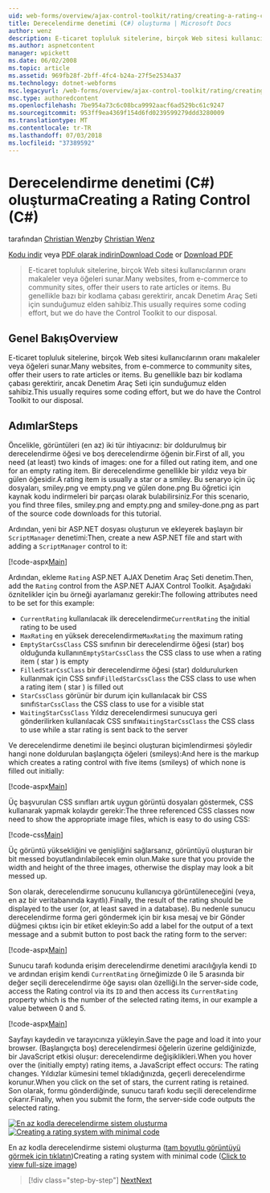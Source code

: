 ```yaml
---
uid: web-forms/overview/ajax-control-toolkit/rating/creating-a-rating-control-cs
title: Derecelendirme denetimi (C#) oluşturma | Microsoft Docs
author: wenz
description: E-ticaret topluluk sitelerine, birçok Web sitesi kullanıcılarının oranı makaleler veya öğeleri sunar. Bu genellikle bazı bir kodlama çabası gerektirir, ancak sahibiz...
ms.author: aspnetcontent
manager: wpickett
ms.date: 06/02/2008
ms.topic: article
ms.assetid: 969fb28f-2bff-4fc4-b24a-27f5e2534a37
ms.technology: dotnet-webforms
msc.legacyurl: /web-forms/overview/ajax-control-toolkit/rating/creating-a-rating-control-cs
msc.type: authoredcontent
ms.openlocfilehash: 7be954a73c6c08bca9992aacf6ad529bc61c9247
ms.sourcegitcommit: 953ff9ea4369f154d6fd0239599279ddd3280009
ms.translationtype: MT
ms.contentlocale: tr-TR
ms.lasthandoff: 07/03/2018
ms.locfileid: "37389592"
---
```

<a name="creating-a-rating-control-c"></a><span data-ttu-id="49360-104">Derecelendirme denetimi (C#) oluşturma</span><span class="sxs-lookup"><span data-stu-id="49360-104">Creating a Rating Control (C#)</span></span>
====================
<span data-ttu-id="49360-105">tarafından [Christian Wenz](https://github.com/wenz)</span><span class="sxs-lookup"><span data-stu-id="49360-105">by [Christian Wenz](https://github.com/wenz)</span></span>

<span data-ttu-id="49360-106">[Kodu indir](http://download.microsoft.com/download/9/3/f/93f8daea-bebd-4821-833b-95205389c7d0/rating0.cs.zip) veya [PDF olarak indirin](http://download.microsoft.com/download/2/d/c/2dc10e34-6983-41d4-9c08-f78f5387d32b/rating0CS.pdf)</span><span class="sxs-lookup"><span data-stu-id="49360-106">[Download Code](http://download.microsoft.com/download/9/3/f/93f8daea-bebd-4821-833b-95205389c7d0/rating0.cs.zip) or [Download PDF](http://download.microsoft.com/download/2/d/c/2dc10e34-6983-41d4-9c08-f78f5387d32b/rating0CS.pdf)</span></span>

> <span data-ttu-id="49360-107">E-ticaret topluluk sitelerine, birçok Web sitesi kullanıcılarının oranı makaleler veya öğeleri sunar.</span><span class="sxs-lookup"><span data-stu-id="49360-107">Many websites, from e-commerce to community sites, offer their users to rate articles or items.</span></span> <span data-ttu-id="49360-108">Bu genellikle bazı bir kodlama çabası gerektirir, ancak Denetim Araç Seti için sunduğumuz elden sahibiz.</span><span class="sxs-lookup"><span data-stu-id="49360-108">This usually requires some coding effort, but we do have the Control Toolkit to our disposal.</span></span>


## <a name="overview"></a><span data-ttu-id="49360-109">Genel Bakış</span><span class="sxs-lookup"><span data-stu-id="49360-109">Overview</span></span>

<span data-ttu-id="49360-110">E-ticaret topluluk sitelerine, birçok Web sitesi kullanıcılarının oranı makaleler veya öğeleri sunar.</span><span class="sxs-lookup"><span data-stu-id="49360-110">Many websites, from e-commerce to community sites, offer their users to rate articles or items.</span></span> <span data-ttu-id="49360-111">Bu genellikle bazı bir kodlama çabası gerektirir, ancak Denetim Araç Seti için sunduğumuz elden sahibiz.</span><span class="sxs-lookup"><span data-stu-id="49360-111">This usually requires some coding effort, but we do have the Control Toolkit to our disposal.</span></span>

## <a name="steps"></a><span data-ttu-id="49360-112">Adımlar</span><span class="sxs-lookup"><span data-stu-id="49360-112">Steps</span></span>

<span data-ttu-id="49360-113">Öncelikle, görüntüleri (en az) iki tür ihtiyacınız: bir doldurulmuş bir derecelendirme öğesi ve boş derecelendirme öğenin bir.</span><span class="sxs-lookup"><span data-stu-id="49360-113">First of all, you need (at least) two kinds of images: one for a filled out rating item, and one for an empty rating item.</span></span> <span data-ttu-id="49360-114">Bir derecelendirme genellikle bir yıldız veya bir gülen öğesidir.</span><span class="sxs-lookup"><span data-stu-id="49360-114">A rating item is usually a star or a smiley.</span></span> <span data-ttu-id="49360-115">Bu senaryo için üç dosyaları, smiley.png ve empty.png ve gülen done.png Bu öğretici için kaynak kodu indirmeleri bir parçası olarak bulabilirsiniz.</span><span class="sxs-lookup"><span data-stu-id="49360-115">For this scenario, you find three files, smiley.png and empty.png and smiley-done.png as part of the source code downloads for this tutorial.</span></span>

<span data-ttu-id="49360-116">Ardından, yeni bir ASP.NET dosyası oluşturun ve ekleyerek başlayın bir `ScriptManager` denetimi:</span><span class="sxs-lookup"><span data-stu-id="49360-116">Then, create a new ASP.NET file and start with adding a `ScriptManager` control to it:</span></span>

[!code-aspx[Main](creating-a-rating-control-cs/samples/sample1.aspx)]

<span data-ttu-id="49360-117">Ardından, ekleme `Rating` ASP.NET AJAX Denetim Araç Seti denetim.</span><span class="sxs-lookup"><span data-stu-id="49360-117">Then, add the `Rating` control from the ASP.NET AJAX Control Toolkit.</span></span> <span data-ttu-id="49360-118">Aşağıdaki öznitelikler için bu örneği ayarlamanız gerekir:</span><span class="sxs-lookup"><span data-stu-id="49360-118">The following attributes need to be set for this example:</span></span>

- <span data-ttu-id="49360-119">`CurrentRating` kullanılacak ilk derecelendirme</span><span class="sxs-lookup"><span data-stu-id="49360-119">`CurrentRating` the initial rating to be used</span></span>
- <span data-ttu-id="49360-120">`MaxRating` en yüksek derecelendirme</span><span class="sxs-lookup"><span data-stu-id="49360-120">`MaxRating` the maximum rating</span></span>
- <span data-ttu-id="49360-121">`EmptyStarCssClass` CSS sınıfının bir derecelendirme öğesi (star) boş olduğunda kullanın</span><span class="sxs-lookup"><span data-stu-id="49360-121">`EmptyStarCssClass` the CSS class to use when a rating item ( star ) is empty</span></span>
- <span data-ttu-id="49360-122">`FilledStarCssClass` bir derecelendirme öğesi (star) doldurulurken kullanmak için CSS sınıfı</span><span class="sxs-lookup"><span data-stu-id="49360-122">`FilledStarCssClass` the CSS class to use when a rating item ( star ) is filled out</span></span>
- <span data-ttu-id="49360-123">`StarCssClass` görünür bir durum için kullanılacak bir CSS sınıfı</span><span class="sxs-lookup"><span data-stu-id="49360-123">`StarCssClass` the CSS class to use for a visible stat</span></span>
- <span data-ttu-id="49360-124">`WaitingStarCssClass` Yıldız derecelendirmesi sunucuya geri gönderilirken kullanılacak CSS sınıfı</span><span class="sxs-lookup"><span data-stu-id="49360-124">`WaitingStarCssClass` the CSS class to use while a star rating is sent back to the server</span></span>

<span data-ttu-id="49360-125">Ve derecelendirme denetimi ile beşinci oluşturan biçimlendirmesi şöyledir hangi none doldurulan başlangıçta öğeleri (smileys):</span><span class="sxs-lookup"><span data-stu-id="49360-125">And here is the markup which creates a rating control with five items (smileys) of which none is filled out initially:</span></span>

[!code-aspx[Main](creating-a-rating-control-cs/samples/sample2.aspx)]

<span data-ttu-id="49360-126">Üç başvurulan CSS sınıfları artık uygun görüntü dosyaları göstermek, CSS kullanarak yapmak kolaydır gerekir:</span><span class="sxs-lookup"><span data-stu-id="49360-126">The three referenced CSS classes now need to show the appropriate image files, which is easy to do using CSS:</span></span>

[!code-css[Main](creating-a-rating-control-cs/samples/sample3.css)]

<span data-ttu-id="49360-127">Üç görüntü yüksekliğini ve genişliğini sağlarsanız, görüntüyü oluşturan bir bit messed boyutlandırılabilecek emin olun.</span><span class="sxs-lookup"><span data-stu-id="49360-127">Make sure that you provide the width and height of the three images, otherwise the display may look a bit messed up.</span></span>

<span data-ttu-id="49360-128">Son olarak, derecelendirme sonucunu kullanıcıya görüntüleneceğini (veya, en az bir veritabanında kayıtlı).</span><span class="sxs-lookup"><span data-stu-id="49360-128">Finally, the result of the rating should be displayed to the user (or, at least saved in a database).</span></span> <span data-ttu-id="49360-129">Bu nedenle sunucu derecelendirme forma geri göndermek için bir kısa mesaj ve bir Gönder düğmesi çıktısı için bir etiket ekleyin:</span><span class="sxs-lookup"><span data-stu-id="49360-129">So add a label for the output of a text message and a submit button to post back the rating form to the server:</span></span>

[!code-aspx[Main](creating-a-rating-control-cs/samples/sample4.aspx)]

<span data-ttu-id="49360-130">Sunucu tarafı kodunda erişim derecelendirme denetimi aracılığıyla kendi `ID` ve ardından erişim kendi `CurrentRating` örneğimizde 0 ile 5 arasında bir değer seçili derecelendirme öğe sayısı olan özelliği.</span><span class="sxs-lookup"><span data-stu-id="49360-130">In the server-side code, access the Rating control via its `ID` and then access its `CurrentRating` property which is the number of the selected rating items, in our example a value between 0 and 5.</span></span>

[!code-aspx[Main](creating-a-rating-control-cs/samples/sample5.aspx)]

<span data-ttu-id="49360-131">Sayfayı kaydedin ve tarayıcınıza yükleyin.</span><span class="sxs-lookup"><span data-stu-id="49360-131">Save the page and load it into your browser.</span></span> <span data-ttu-id="49360-132">(Başlangıçta boş) derecelendirmesi öğelerin üzerine geldiğinizde, bir JavaScript etkisi oluşur: derecelendirme değişiklikleri.</span><span class="sxs-lookup"><span data-stu-id="49360-132">When you hover over the (initially empty) rating items, a JavaScript effect occurs: The rating changes.</span></span> <span data-ttu-id="49360-133">Yıldızlar kümesini temel tıkladığınızda, geçerli derecelendirme korunur.</span><span class="sxs-lookup"><span data-stu-id="49360-133">When you click on the set of stars, the current rating is retained.</span></span> <span data-ttu-id="49360-134">Son olarak, formu gönderdiğinde, sunucu tarafı kodu seçili derecelendirme çıkarır.</span><span class="sxs-lookup"><span data-stu-id="49360-134">Finally, when you submit the form, the server-side code outputs the selected rating.</span></span>


<span data-ttu-id="49360-135">[![En az kodla derecelendirme sistem oluşturma](creating-a-rating-control-cs/_static/image2.png)](creating-a-rating-control-cs/_static/image1.png)</span><span class="sxs-lookup"><span data-stu-id="49360-135">[![Creating a rating system with minimal code](creating-a-rating-control-cs/_static/image2.png)](creating-a-rating-control-cs/_static/image1.png)</span></span>

<span data-ttu-id="49360-136">En az kodla derecelendirme sistemi oluşturma ([tam boyutlu görüntüyü görmek için tıklatın](creating-a-rating-control-cs/_static/image3.png))</span><span class="sxs-lookup"><span data-stu-id="49360-136">Creating a rating system with minimal code ([Click to view full-size image](creating-a-rating-control-cs/_static/image3.png))</span></span>

> [!div class="step-by-step"]
> [<span data-ttu-id="49360-137">Next</span><span class="sxs-lookup"><span data-stu-id="49360-137">Next</span></span>](creating-a-rating-control-vb.md)
